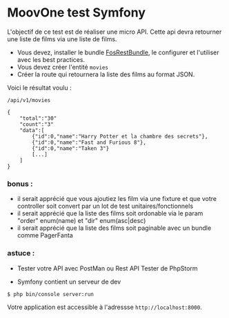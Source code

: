 # MoovOne test Symfony

L'objectif de ce test est de réaliser une micro API.
Cette api devra retourner une liste de films via une liste de films.
- Vous devez, installer le bundle [FosRestBundle](http://symfony.com/doc/current/bundles/FOSRestBundle/index.html), le configurer et l'utiliser avec les best practices.
- Vous devez créer l'entité `movies`
- Créer la route qui retournera la liste des films au format JSON.

Voici le résultat voulu : 

`/api/v1/movies`

```
{
    "total":"30"
    "count":"3"
    "data":[
        {"id":0,"name":"Harry Potter et la chambre des secrets"},
        {"id":0,"name":"Fast and Furious 8"},
        {"id":0,"name":"Taken 3"}  
        [...]
    ]
}
```



### bonus : 

- il serait apprécié que vous ajoutiez les film via une fixture et que votre controller soit convert par un lot de test unitaires/fonctionnels
- il serait apprécié que la liste des films soit ordonable via le param "order" enum(name) et "dir" enum(asc|desc)
- il serait apprécié que la liste des films soit paginable avec un bundle comme PagerFanta 

### astuce : 

- Tester votre API avec PostMan ou Rest API Tester de PhpStorm

- Symfony contient un serveur de dev 

```
$ php bin/console server:run
```

Votre application est accessible à l'adressse `http://localhost:8000`.



